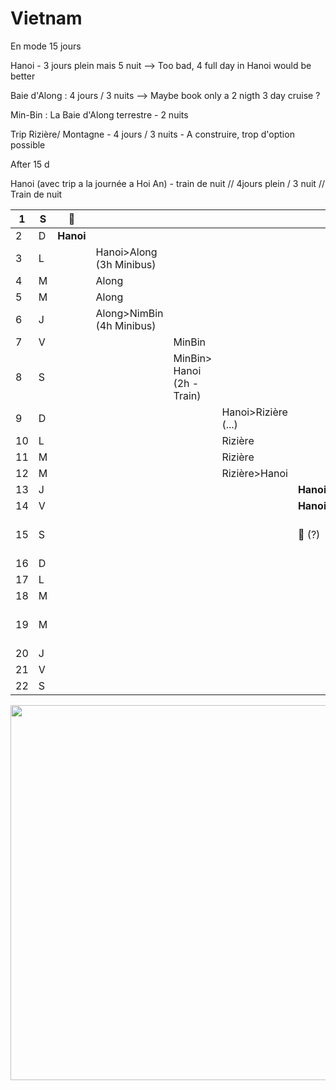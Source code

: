 # Vietnam

En mode 15 jours

Hanoi - 3 jours plein mais 5 nuit 
	--> Too bad, 4 full day in Hanoi would be better

Baie d'Along : 4 jours / 3 nuits 
	--> Maybe book only a 2 nigth 3 day cruise ?

Min-Bin : La Baie d'Along terrestre - 2 nuits

Trip Rizière/ Montagne - 4 jours / 3 nuits
	- A construire, trop d'option possible



After 15 d

Hanoi (avec trip a la journée a Hoi An) - train de nuit  // 4jours plein / 3 nuit // Train de nuit


| 1   | S   | 🛬        |                                |                                 |                          |           |                           |
| --- | --- | --------- | ------------------------------ | ------------------------------- | ------------------------ | --------- | ------------------------- |
| 2   | D   | **Hanoi** |                                |                                 |                          |           |                           |
| 3   | L   |           | Hanoi>Along <br/>(3h Minibus)  |                                 |                          |           |                           |
| 4   | M   |           | Along                          |                                 |                          |           |                           |
| 5   | M   |           | Along                          |                                 |                          |           |                           |
| 6   | J   |           | Along>NimBin <br/>(4h Minibus) |                                 |                          |           |                           |
| 7   | V   |           |                                | MinBin                          |                          |           |                           |
| 8   | S   |           |                                | MinBin> Hanoi <br/>(2h - Train) |                          |           |                           |
| 9   | D   |           |                                |                                 | Hanoi>Rizière <br/>(...) |           |                           |
| 10  | L   |           |                                |                                 | Rizière                  |           |                           |
| 11  | M   |           |                                |                                 | Rizière                  |           |                           |
| 12  | M   |           |                                |                                 | Rizière>Hanoi            |           |                           |
| 13  | J   |           |                                |                                 |                          | **Hanoi** |                           |
| 14  | V   |           |                                |                                 |                          | **Hanoi** |                           |
| 15  | S   |           |                                |                                 |                          | 🛬 (?)    | Hanoi> Train de Nuit      |
| 16  | D   |           |                                |                                 |                          |           | Hué                       |
| 17  | L   |           |                                |                                 |                          |           | Hué                       |
| 18  | M   |           |                                |                                 |                          |           | Hué                       |
| 19  | M   |           |                                |                                 |                          |           | Hué & Train de Nuit>Hanoi |
| 20  | J   |           |                                |                                 |                          |           | **Hanoi**                 |
| 21  | V   |           |                                |                                 |                          |           | **Hanoi**                 |
| 22  | S   |           |                                |                                 |                          |           | 🛬                        |


<img src="https://www.tonkinvoyage.com/upload/tonkin/Blog/1016/Carte-du-Vietnam-version-touristique-et-geographique.jpg" width="600" />








